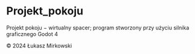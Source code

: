 # Projekt_pokoju
Projekt pokoju − wirtualny spacer; program stworzony przy użyciu silnika graficznego Godot 4

© 2024 Łukasz Mirkowski
